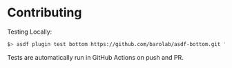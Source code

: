 # Contributing

Testing Locally:

```sh
$> asdf plugin test bottom https://github.com/barolab/asdf-bottom.git "btm --version"
```

Tests are automatically run in GitHub Actions on push and PR.
